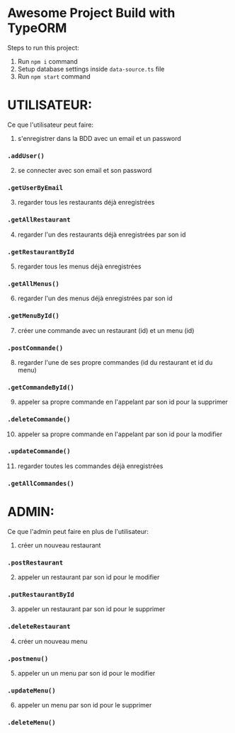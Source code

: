 # Awesome Project Build with TypeORM

Steps to run this project:

1. Run `npm i` command
2. Setup database settings inside `data-source.ts` file
3. Run `npm start` command

# UTILISATEUR:

Ce que l'utilisateur peut faire:

1. s'enregistrer dans la BDD avec un email et un password
### `.addUser()`

2. se connecter avec son email et son password
### `.getUserByEmail`

3. regarder tous les restaurants déjà enregistrées
### `.getAllRestaurant`

4. regarder l'un des restaurants déjà enregistrées par son id
### `.getRestaurantById`

5. regarder tous les menus déjà enregistrées
### `.getAllMenus()`

6. regarder l'un des menus déjà enregistrées par son id
### `.getMenuById()`

7. créer une commande avec un restaurant (id) et un menu (id)
### `.postCommande()`

8. regarder l'une de ses propre commandes (id du restaurant et id du menu)
### `.getCommandeById()`

9. appeler sa propre commande en l'appelant par son id pour la supprimer
### `.deleteCommande()`

10. appeler sa propre commande en l'appelant par son id pour la modifier
### `.updateCommande()`

11. regarder toutes les commandes déjà enregistrées 
### `.getAllCommandes()`






# ADMIN:

Ce que l'admin peut faire en plus de l'utilisateur:

1. créer un nouveau restaurant
### `.postRestaurant`

2. appeler un restaurant par son id pour le modifier
### `.putRestaurantById`

3. appeler un restaurant par son id pour le supprimer
### `.deleteRestaurant`

4. créer un nouveau menu
### `.postmenu()`

5. appeler un un menu par son id pour le modifier
### `.updateMenu()`

6. appeler un menu par son id pour le supprimer
### `.deleteMenu()`
